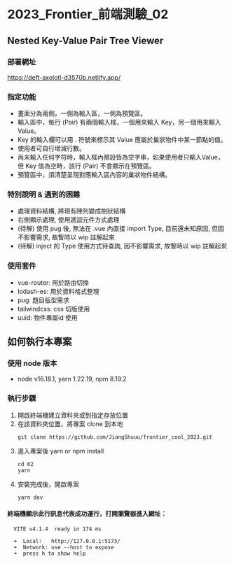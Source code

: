 # 2023_Frontier_前端測驗_02

## Nested Key-Value Pair Tree Viewer
### 部署網址
https://deft-axolotl-d3570b.netlify.app/
### 指定功能
   - 畫面分為兩側，一側為輸入區，一側為預覽區。
   - 輸入區中，每行 (Pair) 有兩個輸入框，一個用來輸入 Key，另一個用來輸入 Value。
   - Key 的輸入欄可以用 . 符號來標示其 Value 應屬於巢狀物件中某一節點的值。
   - 使用者可自行增減行數。
   - 尚未輸入任何字符時，輸入框內預設皆為空字串，如果使用者只輸入Value，但 Key 值為空時，該行 (Pair) 不會顯示在預覽區。
   - 預覽區中，須清楚呈現對應輸入區內容的巢狀物件結構。

### 特別說明 & 遇到的困難
   - 處理資料結構, 將現有陣列變成樹狀結構
   - 右側顯示處理, 使用遞迴元件方式處理
   - (待解) 使用 pug 後, 無法在 .vue 內直接 import Type, 目前還未知原因, 但因不影響需求, 故暫時以 wip 註解起來
   - (待解) inject 的 Type 使用方式待查詢, 因不影響需求, 故暫時以 wip 註解起來
### 使用套件
   - vue-router: 用於路由切換
   - lodash-es: 用於資料格式整理
   - pug: 題目版型需求
   - tailwindcss: css 切版使用
   - uuid: 物件專屬id 使用

## 如何執行本專案
### 使用 node 版本 
   - node v16.18.1, yarn 1.22.19, npm 8.19.2
### 執行步驟
1. 開啟終端機建立資料夾或到指定存放位置
2. 在該資料夾位置，將專案 clone 到本地
   ```
   git clone https://github.com/JiangShuuu/frontier_cool_2023.git
   ```
3. 進入專案後 yarn or npm install
   ```
   cd 02
   yarn 
   ```
4. 安裝完成後，開啟專案
   ```
   yarn dev
   ```
#### 終端機顯示此行訊息代表成功運行，打開瀏覽器進入網址：
```
  VITE v4.1.4  ready in 174 ms

  ➜  Local:   http://127.0.0.1:5173/
  ➜  Network: use --host to expose
  ➜  press h to show help
```